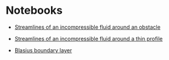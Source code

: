 # Notebooks

- [Streamlines of an incompressible fluid around an obstacle](https://jfbarthelemy.github.io/FluidMechanicsNotebooks/streamlines)

- [Streamlines of an incompressible fluid around a thin profile](https://jfbarthelemy.github.io/FluidMechanicsNotebooks/thinprofiles.html)

- [Blasius boundary layer](https://jfbarthelemy.github.io/FluidMechanicsNotebooks/blasius.html)
